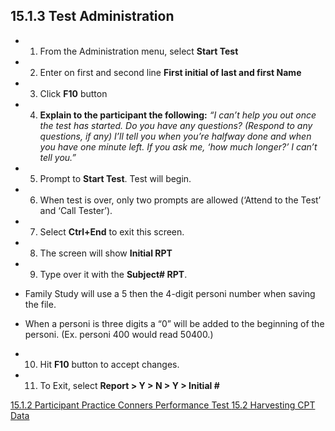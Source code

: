 ## 15.1.3 Test Administration

* 1. From the Administration menu, select **Start Test**
* 2. Enter on first and second line **First initial of last and first Name**
* 3. Click **F10** button
* 4. **Explain to the participant the following:** _“I can’t help you out once the test has started. Do you have any questions? (Respond to any questions, if any) I’ll tell you when you’re halfway done and when you have one minute left. If you ask me, ‘how much longer?’ I can’t tell you.”_
* 5. Prompt to **Start Test**. Test will begin.
* 6. When test is over, only two prompts are allowed (‘Attend to the Test’ and ‘Call Tester’).
* 7. Select **Ctrl+End** to exit this screen.
* 8. The screen will show **Initial RPT**
* 9. Type over it with the **Subject# RPT**.

 * Family Study will use a 5 then the 4-digit personi number when saving the file.
 * When a personi is three digits a “0” will be added to the beginning of the personi. (Ex. personi 400 would read 50400.)

* 10. Hit **F10** button to accept changes.
* 11. To Exit, select **Report > Y > N > Y > Initial #**


<div class="center">
<div class="btn-group">
  <a href=":pages_path:/manuals/conners-performance-test/15-01-02-ppt-practice.md" class="btn btn-default">
    <span class="glyphicon glyphicon-chevron-left"></span>
    15.1.2 Participant Practice
  </a>

  <a href=":pages_path:/manuals/conners-performance-test" class="btn btn-default">
    <span class="glyphicon glyphicon-chevron-up"></span>
    Conners Performance Test
  </a>

  <a href=":pages_path:/manuals/conners-performance-test/15-02-harvesting-cpt-data.md" class="btn btn-success">
    15.2 Harvesting CPT Data
    <span class="glyphicon glyphicon-chevron-right"></span>
  </a>
</div>
</div>
